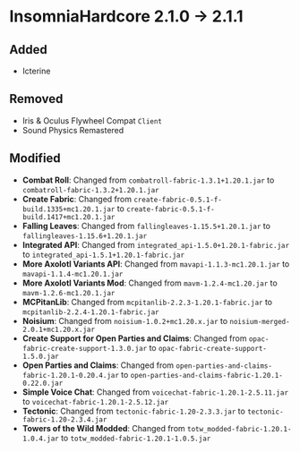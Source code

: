 # InsomniaHardcore 2.1.0 -> 2.1.1

## Added

- Icterine
## Removed

- Iris & Oculus Flywheel Compat `Client`
- Sound Physics Remastered
## Modified

- **Combat Roll**: Changed from `combatroll-fabric-1.3.1+1.20.1.jar` to `combatroll-fabric-1.3.2+1.20.1.jar`
- **Create Fabric**: Changed from `create-fabric-0.5.1-f-build.1335+mc1.20.1.jar` to `create-fabric-0.5.1-f-build.1417+mc1.20.1.jar`
- **Falling Leaves**: Changed from `fallingleaves-1.15.5+1.20.1.jar` to `fallingleaves-1.15.6+1.20.1.jar`
- **Integrated API**: Changed from `integrated_api-1.5.0+1.20.1-fabric.jar` to `integrated_api-1.5.1+1.20.1-fabric.jar`
- **More Axolotl Variants API**: Changed from `mavapi-1.1.3-mc1.20.1.jar` to `mavapi-1.1.4-mc1.20.1.jar`
- **More Axolotl Variants Mod**: Changed from `mavm-1.2.4-mc1.20.jar` to `mavm-1.2.6-mc1.20.1.jar`
- **MCPitanLib**: Changed from `mcpitanlib-2.2.3-1.20.1-fabric.jar` to `mcpitanlib-2.2.4-1.20.1-fabric.jar`
- **Noisium**: Changed from `noisium-1.0.2+mc1.20.x.jar` to `noisium-merged-2.0.1+mc1.20.x.jar`
- **Create Support for Open Parties and Claims**: Changed from `opac-fabric-create-support-1.3.0.jar` to `opac-fabric-create-support-1.5.0.jar`
- **Open Parties and Claims**: Changed from `open-parties-and-claims-fabric-1.20.1-0.20.4.jar` to `open-parties-and-claims-fabric-1.20.1-0.22.0.jar`
- **Simple Voice Chat**: Changed from `voicechat-fabric-1.20.1-2.5.11.jar` to `voicechat-fabric-1.20.1-2.5.12.jar`
- **Tectonic**: Changed from `tectonic-fabric-1.20-2.3.3.jar` to `tectonic-fabric-1.20-2.3.4.jar`
- **Towers of the Wild Modded**: Changed from `totw_modded-fabric-1.20.1-1.0.4.jar` to `totw_modded-fabric-1.20.1-1.0.5.jar`